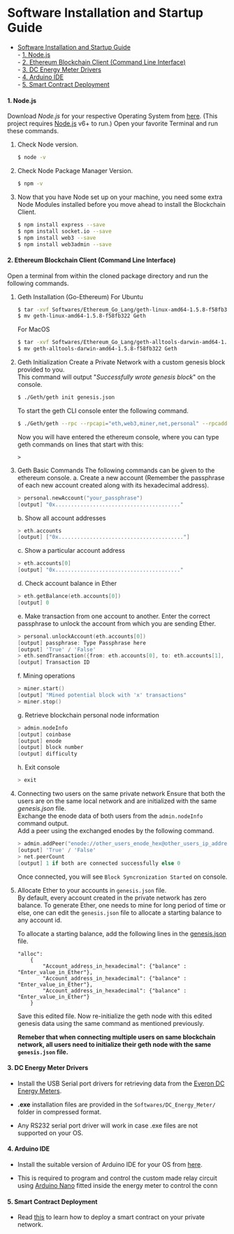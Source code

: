 # Software Installation and Startup Guide
- [Software Installation and Startup Guide](#software-installation-and-startup-guide)<br>
      - [1. Node.js](#1-nodejs)<br>
      - [2. Ethereum Blockchain Client (Command Line Interface)](#2-ethereum-blockchain-client-command-line-interface)<br>
      - [3. DC Energy Meter Drivers](#3-dc-energy-meter-drivers)<br>
      - [4. Arduino IDE](#4-arduino-ide)<br>
      - [5. Smart Contract Deployment](#5-smart-contract-deployment)<br>
  
#### 1. Node.js
Download *Node.js* for your respective Operating System from [here](https://nodejs.org/en/download/). (This project requires [Node.js](https://nodejs.org/) v6+ to run.)
Open your favorite Terminal and run these commands.
1. Check Node version.
    ```sh
    $ node -v
    ```
2. Check Node Package Manager Version.
    ```sh
    $ npm -v
    ```
3. Now that you have Node set up on your machine, you need some extra Node Modules installed before you move ahead to install the Blockchain Client.
    ```sh
    $ npm install express --save
    $ npm install socket.io --save
    $ npm install web3 --save
    $ npm install web3admin --save
    ```
#### 2. Ethereum Blockchain Client (Command Line Interface)

Open a terminal from within the cloned package directory and run the following commands.
1. Geth Installation (Go-Ethereum)
    For Ubuntu
    ```sh
    $ tar -xvf Softwares/Ethereum_Go_Lang/geth-linux-amd64-1.5.8-f58fb322.tar.gz
    $ mv geth-linux-amd64-1.5.8-f58fb322 Geth
    ```
    For MacOS
    ```sh
    $ tar -xvf Softwares/Ethereum_Go_Lang/geth-alltools-darwin-amd64-1.5.8-f58fb322.tar.gz
    $ mv geth-alltools-darwin-amd64-1.5.8-f58fb322 Geth
    ```
2. Geth Initialization
    Create a Private Network with a custom genesis block provided to you.<br>
    This command will output "*Successfully wrote genesis block*"  on the console.
    ```sh
    $ ./Geth/geth init genesis.json 
    ```
    To start the geth CLI console enter the following command.
    ```sh
    $ ./Geth/geth --rpc --rpcapi="eth,web3,miner,net,personal" --rpcaddr="localhost" --rpcport="8545" --rpccorsdomain="*" console
    ```
    Now you will have entered the ethereum console, where you can type geth commands on lines that start with this:
    ```
    >
    ```

3. Geth Basic Commands
    The following commands can be given to the ethereum console.
    a. Create a new account (Remember the passphrase of each new account created along with its hexadecimal address).
    ```Go
    > personal.newAccount("your_passphrase")
    [output] "0x........................................"
    ```
    b. Show all account addresses
    ```Go
    > eth.accounts
    [output] ["0x........................................"]
    ```
    c. Show a particular account address
    ```Go
    > eth.accounts[0]
    [output] "0x........................................"
    ```
    d. Check account balance in Ether
    ```Go
    > eth.getBalance(eth.accounts[0])
    [output] 0
    ```
    e. Make transaction from one account to another. Enter the correct passphrase to unlock the account from which you are sending Ether.
    ```Go
    > personal.unlockAccount(eth.accounts[0])
    [output] passphrase: Type Passphrase here
    [output] 'True' / 'False'
    > eth.sendTransaction({from: eth.accounts[0], to: eth.accounts[1], value: 1234})
    [output] Transaction ID
    ```
    f. Mining operations
    ```Go
    > miner.start()
    [output] "Mined potential block with 'x' transactions"
    > miner.stop()
    ```
    g. Retrieve blockchain personal node information
    ```Go
    > admin.nodeInfo
    [output] coinbase
    [output] enode
    [output] block number
    [output] difficulty
    ```
    h. Exit console
    ```Go
    > exit
    ```
4. Connecting two users on the same private network
Ensure that both the users are on the same local network and are initialized with the same *genesis.json* file.<br>
Exchange the enode data of both users from the `admin.nodeInfo` command output.<br>
Add a peer using the exchanged enodes by the following command.
    ```Go
    > admin.addPeer("enode://other_users_enode_hex@other_users_ip_address:30303")
    [output] 'True' / 'False'
    > net.peerCount
    [output] 1 if both are connected successfully else 0
    ```
    Once connected, you will see `Block Syncronization Started` on console.

5. Allocate Ether to your accounts in `genesis.json` file. <br>By default, every account created in the private network has zero balance. To generate Ether, one needs to mine for long period of time or else, one can edit the `genesis.json` file to allocate a starting balance to any account id.

    To allocate a starting balance, add the following lines in the [genesis.json](genesis.json) file.
    ```
    "alloc":
        {
            "Account_address_in_hexadecimal": {"balance" : "Enter_value_in_Ether"},
            "Account_address_in_hexadecimal": {"balance" : "Enter_value_in_Ether"},
            "Account_address_in_hexadecimal": {"balance" : "Enter_value_in_Ether"}
        }
    ```
    Save this edited file. 
    Now re-initialize the geth node with this edited genesis data using the same command as mentioned previously.

    **Remeber that when connecting multiple users on same blockchain network, all users need to initialize their geth node with the same `genesis.json` file.**


#### 3. DC Energy Meter Drivers
* Install the USB Serial port drivers for retrieving data from the [Everon DC Energy Meters](https://www.everon.in/solar-energy-meter-data-logger.html).

* **.exe** installation files are provided in the `Softwares/DC_Energy_Meter/` folder in compressed format.

* Any RS232 serial port driver will work in case .exe files are not supported on your OS.

#### 4. Arduino IDE
* Install the suitable version of Arduino IDE for your OS from [here](https://www.arduino.cc/en/main/software).

* This is required to program and control the custom made relay circuit using [Arduino Nano](https://store.arduino.cc/usa/arduino-nano) fitted inside the energy meter to control the conn

#### 5. Smart Contract Deployment
* Read [this](SMART_CONTRACT.md) to learn how to deploy a smart contract on your private network.